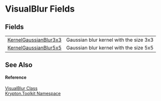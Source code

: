 # VisualBlur Fields




## Fields
<table>
<tr>
<td><a href="e21345a2-4d37-a659-bb1e-dc68b69bf21e.md">KernelGaussianBlur3x3</a></td>
<td>Gaussian blur kernel with the size 3x3</td></tr>
<tr>
<td><a href="b1c73249-f35b-a57d-778e-efcd22cc870e.md">KernelGaussianBlur5x5</a></td>
<td>Gaussian blur kernel with the size 5x5</td></tr>
</table>

## See Also


#### Reference
<a href="512d0f89-2bf4-e193-9560-412a55d94aa5.md">VisualBlur Class</a>  
<a href="79d2eac2-21f4-54ff-7552-b20c33c30600.md">Krypton.Toolkit Namespace</a>  
